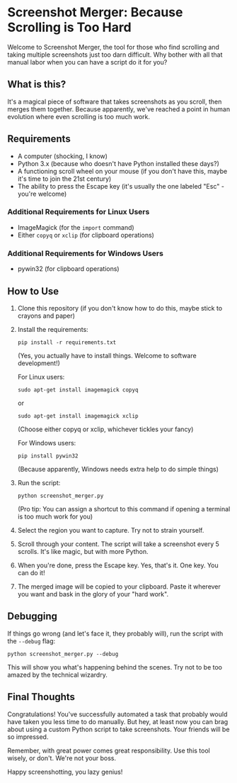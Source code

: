 # Screenshot Merger: Because Scrolling is Too Hard

Welcome to Screenshot Merger, the tool for those who find scrolling and taking multiple screenshots just too darn difficult. Why bother with all that manual labor when you can have a script do it for you?

## What is this?

It's a magical piece of software that takes screenshots as you scroll, then merges them together. Because apparently, we've reached a point in human evolution where even scrolling is too much work.

## Requirements

- A computer (shocking, I know)
- Python 3.x (because who doesn't have Python installed these days?)
- A functioning scroll wheel on your mouse (if you don't have this, maybe it's time to join the 21st century)
- The ability to press the Escape key (it's usually the one labeled "Esc" - you're welcome)

### Additional Requirements for Linux Users
- ImageMagick (for the `import` command)
- Either `copyq` or `xclip` (for clipboard operations)

### Additional Requirements for Windows Users
- pywin32 (for clipboard operations)

## How to Use

1. Clone this repository (if you don't know how to do this, maybe stick to crayons and paper)
2. Install the requirements:
   ```
   pip install -r requirements.txt
   ```
   (Yes, you actually have to install things. Welcome to software development!)

   For Linux users:
   ```
   sudo apt-get install imagemagick copyq
   ```
   or
   ```
   sudo apt-get install imagemagick xclip
   ```
   (Choose either copyq or xclip, whichever tickles your fancy)

   For Windows users:
   ```
   pip install pywin32
   ```
   (Because apparently, Windows needs extra help to do simple things)

3. Run the script:
   ```
   python screenshot_merger.py
   ```
   (Pro tip: You can assign a shortcut to this command if opening a terminal is too much work for you)

4. Select the region you want to capture. Try not to strain yourself.

5. Scroll through your content. The script will take a screenshot every 5 scrolls. It's like magic, but with more Python.

6. When you're done, press the Escape key. Yes, that's it. One key. You can do it!

7. The merged image will be copied to your clipboard. Paste it wherever you want and bask in the glory of your "hard work".

## Debugging

If things go wrong (and let's face it, they probably will), run the script with the `--debug` flag:

```
python screenshot_merger.py --debug
```

This will show you what's happening behind the scenes. Try not to be too amazed by the technical wizardry.

## Final Thoughts

Congratulations! You've successfully automated a task that probably would have taken you less time to do manually. But hey, at least now you can brag about using a custom Python script to take screenshots. Your friends will be so impressed.

Remember, with great power comes great responsibility. Use this tool wisely, or don't. We're not your boss.

Happy screenshotting, you lazy genius!
